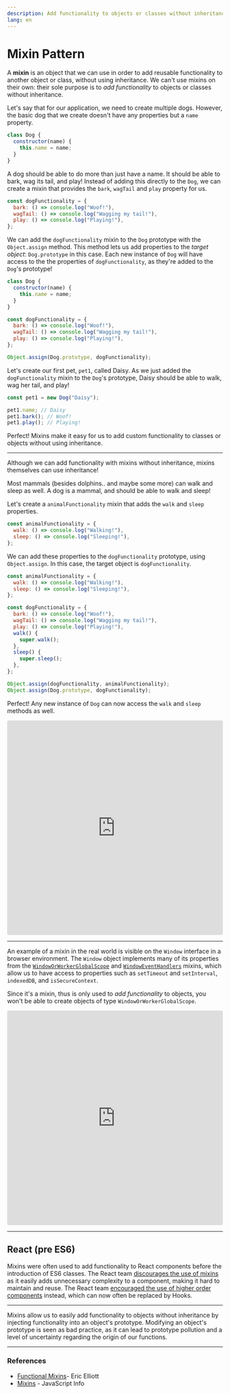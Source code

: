 ```yaml
---
description: Add functionality to objects or classes without inheritance
lang: en
---
```

# Mixin Pattern

A **mixin** is an object that we can use in order to add reusable
functionality to another object or class, without using inheritance. We can't use mixins on their own: their sole purpose is to *add functionality* to objects or classes without inheritance.

Let's say that for our application, we need to create multiple dogs. However, the basic dog that we create doesn't have any properties but a `name` property.

```js
class Dog {
  constructor(name) {
    this.name = name;
  }
}
```

A dog should be able to do more than just have a name. It should be able to bark, wag its tail, and play! Instead of adding this directly to the `Dog`, we can create a mixin that provides the `bark`, `wagTail` and `play` property for us.

```js
const dogFunctionality = {
  bark: () => console.log("Woof!"),
  wagTail: () => console.log("Wagging my tail!"),
  play: () => console.log("Playing!"),
};
```

We can add the `dogFunctionality` mixin to the `Dog` prototype with the `Object.assign` method. This method lets us add properties to the *target object*: `Dog.prototype` in this case. Each new instance of `Dog` will have access to the the properties of `dogFunctionality`, as they're added to the `Dog`'s prototype!

```js
class Dog {
  constructor(name) {
    this.name = name;
  }
}

const dogFunctionality = {
  bark: () => console.log("Woof!"),
  wagTail: () => console.log("Wagging my tail!"),
  play: () => console.log("Playing!"),
};

Object.assign(Dog.prototype, dogFunctionality);
```

Let's create our first pet, `pet1`, called Daisy. As we just added the
`dogFunctionality` mixin to the `Dog`'s prototype, Daisy should be able to walk, wag her tail, and play!

```js
const pet1 = new Dog("Daisy");

pet1.name; // Daisy
pet1.bark(); // Woof!
pet1.play(); // Playing!
```

Perfect! Mixins make it easy for us to add custom functionality to
classes or objects without using inheritance.

------------------------------------------------------------------------

Although we can add functionality with mixins without inheritance, mixins themselves can use inheritance!

Most mammals (besides dolphins.. and maybe some more) can walk and sleep as well. A dog is a mammal, and should be able to walk and sleep!

Let's create a `animalFunctionality` mixin that adds the `walk` and
`sleep` properties.

```js
const animalFunctionality = {
  walk: () => console.log("Walking!"),
  sleep: () => console.log("Sleeping!"),
};
```

We can add these properties to the `dogFunctionality` prototype, using `Object.assign`. In this case, the target object is `dogFunctionality`.

```js
const animalFunctionality = {
  walk: () => console.log("Walking!"),
  sleep: () => console.log("Sleeping!"),
};

const dogFunctionality = {
  bark: () => console.log("Woof!"),
  wagTail: () => console.log("Wagging my tail!"),
  play: () => console.log("Playing!"),
  walk() {
    super.walk();
  },
  sleep() {
    super.sleep();
  },
};

Object.assign(dogFunctionality, animalFunctionality);
Object.assign(Dog.prototype, dogFunctionality);
```

Perfect! Any new instance of `Dog` can now access the `walk` and `sleep` methods as well.

<iframe src="https://codesandbox.io/embed/gvusj?view=Editor+%2B+Preview"
     style="width:100%; height: 500px; border:0; border-radius: 4px; overflow:hidden;"
     title="mixin-1"
     allow="accelerometer; ambient-light-sensor; camera; encrypted-media; geolocation; gyroscope; hid; microphone; midi; payment; usb; vr; xr-spatial-tracking"
     sandbox="allow-forms allow-modals allow-popups allow-presentation allow-same-origin allow-scripts"
   ></iframe>

------------------------------------------------------------------------

An example of a mixin in the real world is visible on the `Window`
interface in a browser environment. The `Window` object implements many of its properties from the [`WindowOrWorkerGlobalScope`](https://developer.mozilla.org/en-US/docs/Web/API/WindowOrWorkerGlobalScope) and [`WindowEventHandlers`](https://developer.mozilla.org/en-US/docs/Web/API/WindowEventHandlers) mixins, which allow us to have access to properties such as `setTimeout` and `setInterval`, `indexedDB`, and `isSecureContext`.

Since it's a mixin, thus is only used to *add functionality* to objects,
you won't be able to create objects of type `WindowOrWorkerGlobalScope`.

<iframe src="https://codesandbox.io/embed/p8zhf?view=Editor+%2B+Preview"
     style="width:100%; height: 500px; border:0; border-radius: 4px; overflow:hidden;"
     title="mixin-2"
     allow="accelerometer; ambient-light-sensor; camera; encrypted-media; geolocation; gyroscope; hid; microphone; midi; payment; usb; vr; xr-spatial-tracking"
     sandbox="allow-forms allow-modals allow-popups allow-presentation allow-same-origin allow-scripts"
   ></iframe>

------------------------------------------------------------------------

## React (pre ES6)

Mixins were often used to add functionality to React components before the introduction of ES6 classes. The React team [discourages the use of mixins](https://reactjs.org/blog/2016/07/13/mixins-considered-harmful.html) as it easily adds unnecessary complexity to a component, making it hard to maintain and reuse. The React team [encouraged the use of higher order components](https://medium.com/@dan_abramov/mixins-are-dead-long-live-higher-order-components-94a0d2f9e750) instead, which can now often be replaced by Hooks.

------------------------------------------------------------------------

Mixins allow us to easily add functionality to objects without inheritance by injecting functionality into an object's prototype. Modifying an object's prototype is seen as bad practice, as it can lead to prototype pollution and a level of uncertainty regarding the origin of our functions.

------------------------------------------------------------------------

### References
- [Functional Mixins](https://medium.com/javascript-scene/functional-mixins-composing-software-ffb66d5e731c)- Eric Elliott
- [Mixins](https://javascript.info/mixins) - JavaScript Info
